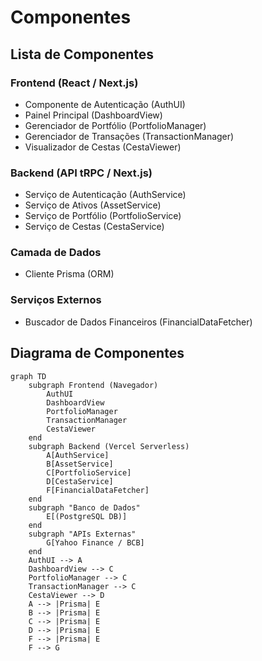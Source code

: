 # Componentes

## Lista de Componentes

### Frontend (React / Next.js)
- Componente de Autenticação (AuthUI)
- Painel Principal (DashboardView)
- Gerenciador de Portfólio (PortfolioManager)
- Gerenciador de Transações (TransactionManager)
- Visualizador de Cestas (CestaViewer)

### Backend (API tRPC / Next.js)
- Serviço de Autenticação (AuthService)
- Serviço de Ativos (AssetService)
- Serviço de Portfólio (PortfolioService)
- Serviço de Cestas (CestaService)

### Camada de Dados
- Cliente Prisma (ORM)

### Serviços Externos
- Buscador de Dados Financeiros (FinancialDataFetcher)

## Diagrama de Componentes
```mermaid
graph TD
    subgraph Frontend (Navegador)
        AuthUI
        DashboardView
        PortfolioManager
        TransactionManager
        CestaViewer
    end
    subgraph Backend (Vercel Serverless)
        A[AuthService]
        B[AssetService]
        C[PortfolioService]
        D[CestaService]
        F[FinancialDataFetcher]
    end
    subgraph "Banco de Dados"
        E[(PostgreSQL DB)]
    end
    subgraph "APIs Externas"
        G[Yahoo Finance / BCB]
    end
    AuthUI --> A
    DashboardView --> C
    PortfolioManager --> C
    TransactionManager --> C
    CestaViewer --> D
    A --> |Prisma| E
    B --> |Prisma| E
    C --> |Prisma| E
    D --> |Prisma| E
    F --> |Prisma| E
    F --> G
```
